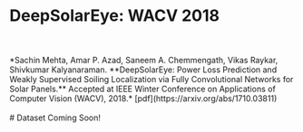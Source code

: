 # DeepSolarEye: WACV 2018
<br>
<br>
*Sachin Mehta, Amar P. Azad, Saneem A. Chemmengath, Vikas Raykar, Shivkumar Kalyanaraman. **DeepSolarEye: Power Loss Prediction and Weakly Supervised Soiling Localization via Fully Convolutional Networks for Solar Panels.** Accepted at IEEE Winter Conference on Applications of Computer Vision (WACV), 2018.* [pdf](https://arxiv.org/abs/1710.03811)
<br>
<br>
# Dataset Coming Soon!
